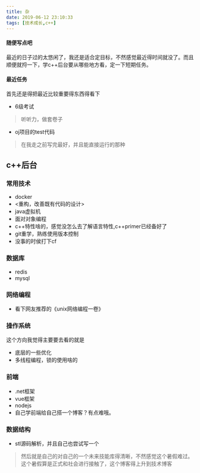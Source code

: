 ```yaml
---
title: 杂
date: 2019-06-12 23:10:33
tags: [技术成长,c++]
---
```


#### 随便写点吧

最近的日子过的太悠闲了，我还是适合定目标，不然感觉最近得时间就没了。而且顺便就捋一下，学c++后台要从哪些地方看，定一下短期任务。

#### 最近任务

首先还是得把最近比较重要得东西得看下

+ 6级考试
> 听听力，做套卷子
+ oj项目的test代码
> 在我走之前写完最好，并且能直接运行的那种

## c++后台

### 常用技术

+ docker
+ <重构，改善既有代码的设计>
+ java虚拟机
+ 面对对象编程
+ c++特性啥的，感觉没怎么去了解语言特性,c++primer已经备好了
+ git重学，熟练使用版本控制
+ 没事的时侯打下cf

### 数据库

+ redis
+ mysql

### 网络编程

+ 看下网友推荐的《unix网络编程一卷》

### 操作系统

这个方向我觉得主要要去看的就是

+ 底层的一些优化
+ 多线程编程，锁的使用啥的

### 前端

+ .net框架
+ vue框架
+ nodejs
+ 自己学前端给自己搭一个博客？有点难哦。

### 数据结构
+ stl源码解析，并且自己也尝试写一个


> 然后就是自己的对自己的一个未来技能库得清晰，不然感觉这个暑假难过。
> 这个暑假算是正式和社会进行接触了，这个博客得上升到技术博客